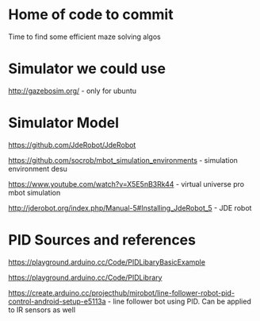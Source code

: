 # Home of code to commit

Time to find some efficient maze solving algos

# Simulator we could use
http://gazebosim.org/ - only for ubuntu

# Simulator Model 
https://github.com/JdeRobot/JdeRobot

https://github.com/socrob/mbot_simulation_environments - simulation environment desu

https://www.youtube.com/watch?v=X5E5nB3Rk44 - virtual universe pro mbot simulation 

http://jderobot.org/index.php/Manual-5#Installing_JdeRobot_5 - JDE robot

# PID Sources and references 
https://playground.arduino.cc/Code/PIDLibaryBasicExample


https://playground.arduino.cc/Code/PIDLibrary


https://create.arduino.cc/projecthub/mjrobot/line-follower-robot-pid-control-android-setup-e5113a - line follower bot using PID. Can be applied to IR sensors as well 
